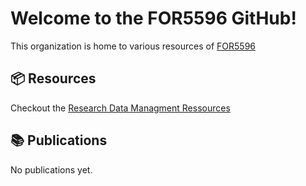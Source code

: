 # Welcome to the FOR5596 GitHub!

This organization is home to various resources of [FOR5596](https://for5596.uni-freiburg.de/)

## 📦 Resources

Checkout the [Research Data Managment Ressources](https://for5596.github.io/rdm/)

## 📚 Publications

No publications yet.

